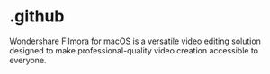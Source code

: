 # .github
Wondershare Filmora for macOS is a versatile video editing solution designed to make professional-quality video creation accessible to everyone.
